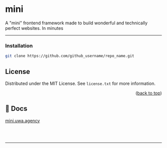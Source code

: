 


# mini

A "mini" frontend framework made to build wonderful and technically perfect websites. In minutes

---

### Installation

```sh
git clone https://github.com/github_username/repo_name.git
```

<!-- LICENSE -->
## License

Distributed under the MIT License. See `license.txt` for more information.

<p align="right">(<a href="#readme-top">back to top</a>)</p>

<!-- DOCUMENTATION -->
## 🧻 Docs

[mini.uwa.agency](https://mini.uwa.agency)


<br/><br/>

---


